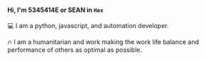 #### Hi, I'm 5345414E or SEAN in ```Hex```  
💻 I am a python, javascript, and automation developer.

🔥 I am a humanitarian and work making the work life balance and performance of others as optimal as possible.

